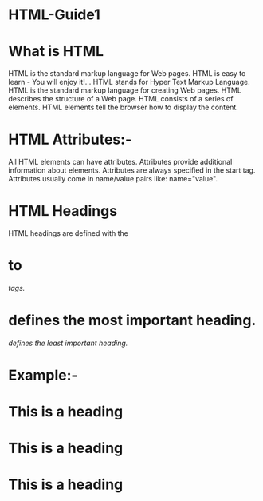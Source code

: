 # HTML-Guide1

# What is HTML
HTML is the standard markup language for Web pages.
HTML is easy to learn - You will enjoy it!...
HTML stands for Hyper Text Markup Language.
HTML is the standard markup language for creating Web pages.
HTML describes the structure of a Web page.
HTML consists of a series of elements.
HTML elements tell the browser how to display the content.

# HTML Attributes:-
All HTML elements can have attributes.
Attributes provide additional information about elements.
Attributes are always specified in the start tag.
Attributes usually come in name/value pairs like: name="value".

 # HTML Headings
HTML headings are defined with the <h1> to <h6> tags.
<h1> defines the most important heading. <h6> defines the least important heading.

# Example:-

<h1>This is a heading</h1>
<h1>This is a heading</h1>
<h1>This is a heading</h1>
<h2></h1>
<h3></h1>
